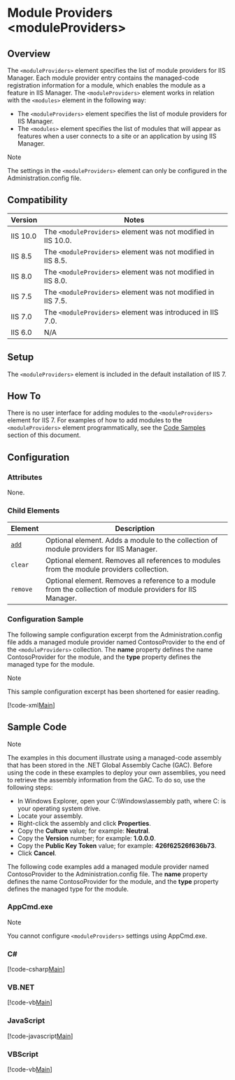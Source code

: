 Module Providers &lt;moduleProviders&gt;
====================
<a id="001"></a>
## Overview

The `<moduleProviders>` element specifies the list of module providers for IIS Manager. Each module provider entry contains the managed-code registration information for a module, which enables the module as a feature in IIS Manager. The `<moduleProviders>` element works in relation with the `<modules>` element in the following way:

- The `<moduleProviders>` element specifies the list of module providers for IIS Manager.
- The `<modules>` element specifies the list of modules that will appear as features when a user connects to a site or an application by using IIS Manager.

> [!NOTE]
> The settings in the `<moduleProviders>` element can only be configured in the Administration.config file.

<a id="002"></a>
## Compatibility

| Version | Notes |
| --- | --- |
| IIS 10.0 | The `<moduleProviders>` element was not modified in IIS 10.0. |
| IIS 8.5 | The `<moduleProviders>` element was not modified in IIS 8.5. |
| IIS 8.0 | The `<moduleProviders>` element was not modified in IIS 8.0. |
| IIS 7.5 | The `<moduleProviders>` element was not modified in IIS 7.5. |
| IIS 7.0 | The `<moduleProviders>` element was introduced in IIS 7.0. |
| IIS 6.0 | N/A |

<a id="003"></a>
## Setup

The `<moduleProviders>` element is included in the default installation of IIS 7.

<a id="004"></a>
## How To

There is no user interface for adding modules to the `<moduleProviders>` element for IIS 7. For examples of how to add modules to the `<moduleProviders>` element programmatically, see the [Code Samples](#006) section of this document.

<a id="005"></a>
## Configuration

### Attributes

None.

### Child Elements

| Element | Description |
| --- | --- |
| [`add`](add.md) | Optional element. Adds a module to the collection of module providers for IIS Manager. |
| `clear` | Optional element. Removes all references to modules from the module providers collection. |
| `remove` | Optional element. Removes a reference to a module from the collection of module providers for IIS Manager. |

### Configuration Sample

The following sample configuration excerpt from the Administration.config file adds a managed module provider named ContosoProvider to the end of the `<moduleProviders>` collection. The **name** property defines the name ContosoProvider for the module, and the **type** property defines the managed type for the module.

> [!NOTE]
> This sample configuration excerpt has been shortened for easier reading.

[!code-xml[Main](index/samples/sample1.xml)]

<a id="006"></a>
## Sample Code

> [!NOTE]
> The examples in this document illustrate using a managed-code assembly that has been stored in the .NET Global Assembly Cache (GAC). Before using the code in these examples to deploy your own assemblies, you need to retrieve the assembly information from the GAC. To do so, use the following steps:

- In Windows Explorer, open your C:\Windows\assembly path, where C: is your operating system drive.
- Locate your assembly.
- Right-click the assembly and click **Properties**.
- Copy the **Culture** value; for example: **Neutral**.
- Copy the **Version** number; for example: **1.0.0.0**.
- Copy the **Public Key Token** value; for example: **426f62526f636b73**.
- Click **Cancel**.

The following code examples add a managed module provider named ContosoProvider to the Administration.config file. The **name** property defines the name ContosoProvider for the module, and the **type** property defines the managed type for the module.

### AppCmd.exe

> [!NOTE]
> You cannot configure `<moduleProviders>` settings using AppCmd.exe.

### C#

[!code-csharp[Main](index/samples/sample2.cs)]

### VB.NET

[!code-vb[Main](index/samples/sample3.vb)]

### JavaScript

[!code-javascript[Main](index/samples/sample4.js)]

### VBScript

[!code-vb[Main](index/samples/sample5.vb)]